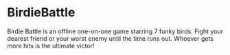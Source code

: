 # BirdieBattle
Birdie Battle is an offline one-on-one game starring 7 funky birds. Fight your dearest friend or your worst enemy until the time runs out. Whoever gets more hits is the ultimate victor!
